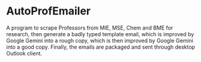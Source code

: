 # AutoProfEmailer
A program to scrape Professors from MIE, MSE, Chem and BME for research, then generate a badly typed template email, which is improved by Google Gemini into a rough copy, which is then improved by Google Gemini into a good copy. Finally, the emails are packaged and sent through desktop Outlook client.
